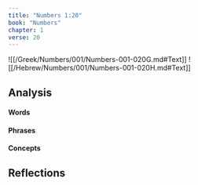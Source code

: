```yaml
---
title: "Numbers 1:20"
book: "Numbers"
chapter: 1
verse: 20
---
```

![[/Greek/Numbers/001/Numbers-001-020G.md#Text]]
![[/Hebrew/Numbers/001/Numbers-001-020H.md#Text]]

## Analysis

#### Words

#### Phrases

#### Concepts

## Reflections
